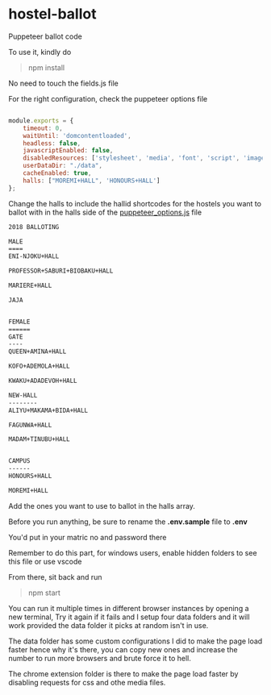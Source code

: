 # hostel-ballot
Puppeteer ballot code


To use it, kindly do

> npm install

No need to touch the fields.js file

For the right configuration, check the puppeteer options file


```javascript 1.8 

module.exports = {
    timeout: 0,
    waitUntil: 'domcontentloaded',
    headless: false,
    javascriptEnabled: false,
    disabledResources: ['stylesheet', 'media', 'font', 'script', 'image'],
    userDataDir: "./data",
    cacheEnabled: true,
    halls: ["MOREMI+HALL", 'HONOURS+HALL']
};

```

Change the halls to include the hallid shortcodes  for the  hostels you want to ballot with in the halls side of the [puppeteer_options.js](puppeteer_options.js) file

```html
2018 BALLOTING

MALE
====
ENI-NJOKU+HALL

PROFESSOR+SABURI+BIOBAKU+HALL

MARIERE+HALL

JAJA


FEMALE
======
GATE
----
QUEEN+AMINA+HALL

KOFO+ADEMOLA+HALL

KWAKU+ADADEVOH+HALL

NEW-HALL
--------
ALIYU+MAKAMA+BIDA+HALL

FAGUNWA+HALL

MADAM+TINUBU+HALL


CAMPUS
------
HONOURS+HALL

MOREMI+HALL

```

Add the ones you want to use to ballot in the halls array.


Before you run anything, be sure to rename the **.env.sample** file to **.env**

You'd put in your matric no and password there

Remember to do this part, for windows users, enable hidden folders to see this file or use vscode 

From there, sit back and run

> npm start

You can run it multiple times in different browser instances by opening a new terminal,
Try it again if it fails and I  setup four data folders and it will work provided the data folder it picks at random isn't in use.

The data folder has some custom configurations I did to make the page load faster hence why it's there, you can copy new ones and increase the number to run more browsers and brute force it to hell.

The chrome extension folder is there to make the page load faster by disabling requests for css and othe media files.




